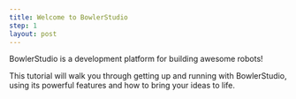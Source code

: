 ```yaml
---
title: Welcome to BowlerStudio
step: 1
layout: post
---
```


BowlerStudio is a development platform for building awesome robots! 

This tutorial will walk you through getting up and running with BowlerStudio, using its powerful features and how to bring your ideas to life. 

 



